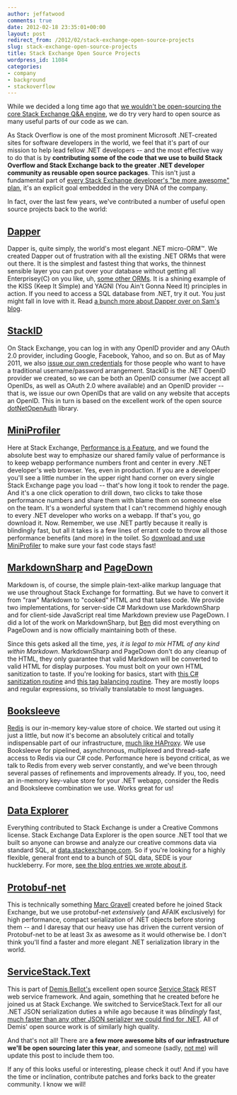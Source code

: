 ```yaml
---
author: jeffatwood
comments: true
date: 2012-02-18 23:35:01+00:00
layout: post
redirect_from: /2012/02/stack-exchange-open-source-projects
slug: stack-exchange-open-source-projects
title: Stack Exchange Open Source Projects
wordpress_id: 11084
categories:
- company
- background
- stackoverflow
---
```


While we decided a long time ago that [we wouldn't be open-sourcing the core Stack Exchange Q&A engine](http://meta.stackoverflow.com/questions/3086/will-open-sourcing-stack-overflow-destroy-our-business-model), we do try very hard to open source as many useful parts of our code as we can.

As Stack Overflow is one of the most prominent Microsoft .NET-created sites for software developers in the world, we feel that it's part of our mission to help lead fellow .NET developers -- and the most effective way to do that is by **contributing some of the code that we use to build Stack Overflow and Stack Exchange back to the greater .NET developer community as reusable open source packages**. This isn't just a fundamental part of [every Stack Exchange developer's "be more awesome" plan](http://blog.stackoverflow.com/2011/07/how-much-should-you-pay-developers/), it's an explicit goal embedded in the very DNA of the company.

In fact, over the last few years, we've contributed a number of useful open source projects back to the world:



## [Dapper](http://code.google.com/p/dapper-dot-net/)



Dapper is, quite simply, the world's most elegant .NET micro-ORM™. We created Dapper out of frustration with all the existing .NET ORMs that were out there. It is the simplest and fastest thing that works, the thinnest sensible layer you can put over your database without getting all Enterprisey(C) on you like, uh, [some other ORMs](http://www.asp.net/entity-framework). It is a shining example of the KISS (Keep It Simple) and YAGNI (You Ain't Gonna Need It) principles in action. If you need to access a SQL database from .NET, try it out. You just might fall in love with it. Read [a bunch more about Dapper over on Sam's blog](http://www.google.com/search?q=site%3Asamsaffron.com+dapper+orm).



## [StackID](http://code.google.com/p/stackid/)



On Stack Exchange, you can log in with any OpenID provider and any OAuth 2.0 provider, including Google, Facebook, Yahoo, and so on. But as of May 2011, we also [issue our own credentials](http://blog.stackoverflow.com/2011/05/stack-exchange-is-an-openid-provider/) for those people who want to have a traditional username/password arrangement. StackID is the .NET OpenID provider we created, so we can be both an OpenID consumer (we accept all OpenIDs, as well as OAuth 2.0 where available) and an OpenID provider -- that is, we issue our own OpenIDs that are valid on any website that accepts an OpenID. This in turn is based on the excellent work of the open source [dotNetOpenAuth](http://www.dotnetopenauth.net/) library.



## [MiniProfiler](http://code.google.com/p/mvc-mini-profiler/)



Here at Stack Exchange, [Performance is a Feature](http://www.codinghorror.com/blog/2011/06/performance-is-a-feature.html), and we found the absolute best way to emphasize our shared family value of performance is to keep webapp performance numbers front and center in every .NET developer's web browser. Yes, even in production. If you are a developer you'll see a little number in the upper right hand corner on every single Stack Exchange page you load -- that's how long it took to render the page. And it's a one click operation to drill down, two clicks to take those performance numbers and share them with blame them on someone else on the team. It's a wonderful system that I can't recommend highly enough to every .NET developer who works on a webapp. If that's you, go download it. Now. Remember, we use .NET partly because it really is blindingly fast, but all it takes is a few lines of errant code to throw all those performance benefits (and more) in the toilet. So [download and use MiniProfiler](http://code.google.com/p/mvc-mini-profiler/) to make sure your fast code stays fast!



## [MarkdownSharp](http://code.google.com/p/markdownsharp/) and [PageDown](http://code.google.com/p/pagedown/)



Markdown is, of course, the simple plain-text-alike markup language that we use throughout Stack Exchange for formatting. But we have to convert it from "raw" Markdown to "cooked" HTML and that takes code. We provide two implementations, for server-side C# Markdown use MarkdownSharp and for client-side JavaScript real time Markdown preview use PageDown. I did a lot of the work on MarkdownSharp, but [Ben](http://blog.stackoverflow.com/2010/06/welcome-stack-overflow-valued-associates-00006-and-00007/) did most everything on PageDown and is now officially maintaining both of these.

Since this gets asked all the time, _yes, it is legal to mix HTML of any kind within Markdown_. MarkdownSharp and PageDown don't do any cleanup of the HTML, they only guarantee that valid Markdown will be converted to valid HTML for display purposes. You must bolt on your own HTML sanitization to taste. If you're looking for basics, start with [this C# sanitization routine](http://refactormycode.com/codes/333-sanitize-html) and [this tag balancing routine](http://refactormycode.com/codes/360-balance-html-tags). They are mostly loops and regular expressions, so trivially translatable to most languages.



## [Booksleeve](http://code.google.com/p/booksleeve/)



[Redis](http://redis.io/) is our in-memory key-value store of choice. We started out using it just a little, but now it's become an absolutely critical and totally indispensable part of our infrastructure, [much like HAProxy](http://blog.stackoverflow.com/2010/08/stack-overflow-sponsors-haproxy/). We use Booksleeve for pipelined, asynchronous, multiplexed and thread-safe access to Redis via our C# code. Performance here is beyond critical, as we talk to Redis from every web server constantly, and we've been through several passes of refinements and improvements already. If you, too, need an in-memory key-value store for your .NET webapp, consider the Redis and Booksleeve combination we use. Works great for us!



## [Data Explorer](http://code.google.com/p/stack-exchange-data-explorer/)



Everything contributed to Stack Exchange is under a Creative Commons license. Stack Exchange Data Explorer is the open source .NET tool that we built so anyone can browse and analyze our creative commons data via standard SQL, at [data.stackexchange.com](http://data.stackexchange.com/). So if you're looking for a highly flexible, general front end to a bunch of SQL data, SEDE is your huckleberry. For more, [see the blog entries we wrote about it](http://www.google.com/search?q=site%3Ablog.stackoverflow.com+stack+exchange+data+explorer).



## [Protobuf-net](http://code.google.com/p/protobuf-net/)



This is technically something [Marc Gravell](http://blog.stackoverflow.com/2010/06/welcome-stack-overflow-valued-associates-00006-and-00007/) created before he joined Stack Exchange, but we use protobuf-net _extensively_ (and AFAIK exclusively) for high performance, compact serialization of .NET objects before storing them -- and I daresay that our heavy use has driven the current version of Protobuf-net to be at least 3x as awesome as it would otherwise be. I don't think you'll find a faster and more elegant .NET serialization library in the world.



## [ServiceStack.Text](https://github.com/ServiceStack/ServiceStack.Text)



This is part of [Demis Bellot's](http://blog.stackoverflow.com/2011/08/welcome-valued-associate-demis-bellot/) excellent open source [Service Stack](http://www.servicestack.net/) REST web service framework. And again, something that he created before he joined us at Stack Exchange. We switched to ServiceStack.Text for all our .NET JSON serialization duties a while ago because it was _blindingly_ fast, [much faster than any other JSON serializer we could find for .NET](http://theburningmonk.com/2011/08/performance-test-json-serializers/). All of Demis' open source work is of similarly high quality.

And that's not all! There are **a few more awesome bits of our infrastructure we'll be open sourcing later this year**, and someone (sadly, [not me](http://www.codinghorror.com/blog/2012/02/farewell-stack-exchange.html)) will update this post to include them too.

If any of this looks useful or interesting, please check it out! And if you have the time or inclination, contribute patches and forks back to the greater community. I know we will!

